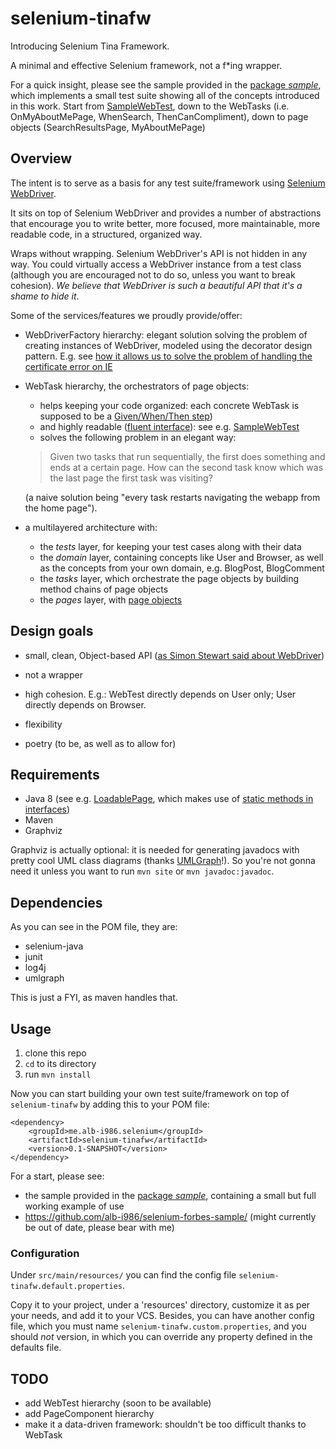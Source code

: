 selenium-tinafw
===============

Introducing Selenium Tina Framework.

A minimal and effective Selenium framework, not a f*ing wrapper.

For a quick insight, please see the sample provided in the [package _sample_](https://github.com/alb-i986/selenium-tinafw/tree/master/src/main/java/me/alb_i986/selenium/tinafw/sample/), which implements a small test suite showing all of the concepts introduced in this work.
Start from [SampleWebTest](https://github.com/alb-i986/selenium-tinafw/blob/master/src/main/java/me/alb_i986/selenium/tinafw/sample/tests/SampleWebTest.java), down to the WebTasks (i.e. OnMyAboutMePage, WhenSearch, ThenCanCompliment), down to page objects (SearchResultsPage, MyAboutMePage)

## Overview

The intent is to serve as a basis for any test suite/framework using [Selenium WebDriver](http://seleniumhq.org).

It sits on top of Selenium WebDriver and provides a number of abstractions that encourage you to write better, more focused, more maintainable, more readable code, in a structured, organized way.

Wraps without wrapping.
Selenium WebDriver's API is not hidden in any way.
You could virtually access a WebDriver instance from a test class (although you are encouraged not to do so, unless you want to break cohesion).
_We believe that WebDriver is such a beautiful API that it's a shame to hide it_.


Some of the services/features we proudly provide/offer:

- WebDriverFactory hierarchy: elegant solution solving the problem of
  creating instances of WebDriver, modeled using the decorator design pattern.
  E.g. see [how it allows us to solve the problem of handling the certificate error on IE](http://git.io/YQUJfw)
  
- WebTask hierarchy, the orchestrators of page objects:
  - helps keeping your code organized: each concrete WebTask is supposed to be a [Given/When/Then step](http://martinfowler.com/bliki/GivenWhenThen.html))
  - and highly readable ([fluent interface](http://www.martinfowler.com/bliki/FluentInterface.html)): see e.g. [SampleWebTest](https://github.com/alb-i986/selenium-tinafw/blob/master/src/main/java/me/alb_i986/selenium/tinafw/sample/tests/SampleWebTest.java)
  - solves the following problem in an elegant way:

  > Given two tasks that run sequentially, the first does something and ends at a certain page.
  > How can the second task know which was the last page the first task was visiting?
  
  (a naive solution being "every task restarts navigating the webapp from the home page").

- a multilayered architecture with:
  - the _tests_ layer, for keeping your test cases along with their data
  - the _domain_ layer, containing concepts like User and Browser, as well as the concepts from your own domain, e.g. BlogPost, BlogComment 
  - the _tasks_ layer, which orchestrate the page objects by building method chains of page objects
  - the _pages_ layer, with [page objects](https://code.google.com/p/selenium/wiki/PageObjects)


## Design goals

- small, clean, Object-based API ([as Simon Stewart said about WebDriver](http://google-opensource.blogspot.ie/2009/05/introducing-webdriver.html))

- not a wrapper

- high cohesion.
  E.g.: WebTest directly depends on User only;
  User directly depends on Browser.
  
- flexibility
  
- poetry (to be, as well as to allow for)


## Requirements

- Java 8 (see e.g. [LoadablePage](https://github.com/alb-i986/selenium-tinafw/blob/master/src/main/java/me/alb_i986/selenium/tinafw/pages/LoadablePage.java), which makes use of [static methods in interfaces](http://docs.oracle.com/javase/tutorial/java/IandI/defaultmethods.html))
- Maven
- Graphviz

Graphviz is actually optional: it is needed for generating javadocs with pretty cool UML class diagrams (thanks [UMLGraph](http://www.umlgraph.org)!). So you're not gonna need it unless you want to run `mvn site` or `mvn javadoc:javadoc`. 


## Dependencies

As you can see in the POM file, they are:

- selenium-java
- junit
- log4j
- umlgraph

This is just a FYI, as maven handles that.


## Usage

1. clone this repo
2. `cd` to its directory
3. run `mvn install`

Now you can start building your own test suite/framework on top of `selenium-tinafw`
by adding this to your POM file:

	<dependency>
		<groupId>me.alb-i986.selenium</groupId>
		<artifactId>selenium-tinafw</artifactId>
		<version>0.1-SNAPSHOT</version>
	</dependency>

For a start, please see:
 - the sample provided in the [package _sample_](https://github.com/alb-i986/selenium-tinafw/tree/master/src/main/java/me/alb_i986/selenium/tinafw/sample/), containing a small but full working example of use
 - https://github.com/alb-i986/selenium-forbes-sample/ (might currently be out of date, please bear with me)
 
 
### Configuration
Under `src/main/resources/` you can find the config file `selenium-tinafw.default.properties`.

Copy it to your project, under a 'resources' directory, customize it as per your needs, and add it to your VCS. Besides, you can have another config file, which you must name `selenium-tinafw.custom.properties`, and you should _not_ version, in which you can override any property defined in the defaults file.


## TODO

- add WebTest hierarchy (soon to be available)
- add PageComponent hierarchy
- make it a data-driven framework: shouldn't be too difficult thanks to WebTask

